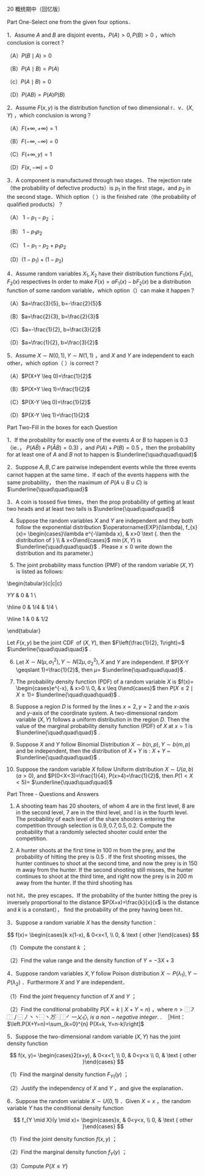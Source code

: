 20 概统期中（回忆版）

Part One-Select one from the given four options．

1．Assume $A$ and $B$ are disjoint events，$P(A)>0, P(B)>0$ ，which conclusion is correct？

（A）$P(B \mid A)>0$

（B）$P(A \mid B)=P(A)$

（c）$P(A \mid B)=0$

（D）$P(A B)=P(A) P(B)$

2．Assume $F(x, y)$ is the distribution function of two dimensional r．v．$(X, Y)$ ，which conclusion is wrong？

（A）$F(+\infty,+\infty)=1$

（B）$F(-\infty,-\infty)=0$

（C）$F(+\infty, y)=1$

（D）$F(x,-\infty)=0$

3．A component is manufactured through two stages．The rejection rate（the probability of defective products）is $p_{1}$ in the first stage，and $p_{2}$ in the second stage．Which option（ ）is the finished rate（the probability of qualified products）？

（A） $1-p_{1}-p_{2}$ ；

（B） $1-p_{1} p_{2}$

（C） $1-p_{1}-p_{2}+p_{1} p_{2}$

（D）$\left(1-p_{1}\right)+\left(1-p_{2}\right)$

4．Assume random variables $X_{1}, X_{2}$ have their distribution functions $F_{1}(x), F_{2}(x)$ respectives In order to make $F(x)=a F_{1}(x)-b F_{2}(x)$ be a distribution function of some random variable，which option（）can make it happen？

（A）$a=\frac{3}{5}, b=-\frac{2}{5}$

（B）$a=\frac{2}{3}, b=\frac{2}{3}$

（C）$a=-\frac{1}{2}, b=\frac{3}{2}$

（D）$a=\frac{1}{2}, b=\frac{3}{2}$

5．Assume $X \sim N(0,1), Y \sim N(1,1)$ ，and $X$ and $Y$ are independent to each other，which option（ ）is correct？

（A）$P(X+Y \leq 0)=\frac{1}{2}$

（B）$P(X+Y \leq 1)=\frac{1}{2}$

（C）$P(X-Y \leq 0)=\frac{1}{2}$

（D）$P(X-Y \leq 1)=\frac{1}{2}$

Part Two-Fill in the boxes for each Question

1．If the probability for exactly one of the events $A$ or $B$ to happen is 0.3 （ie．， $P(A \bar{B})+P(\bar{A} B)=0.3)$ ，and $P(A)+P(B)=0.5$ ，then the probability for at least one of $A$ and $B$ not to happen is $\underline{\quad\quad\quad}$

2．Suppose $A, B, C$ are pairwise independent events while the three events carnot happen at the same time．If each of the events happens with the same probability， then the maximum of $P(A \cup B \cup C)$ is $\underline{\quad\quad\quad}$

3．A coin is tossed five times，then the prop probability of getting at least two heads and at least two tails is $\underline{\quad\quad\quad}$

4. Suppose the random variables $X$ and $Y$ are independent and they both follow the exponential distribution $\operatorname{EXP}(\lambda), f_{x}(x)= \begin{cases}\lambda e^{-\lambda x}, & x>0 \text {. then the distribution of } \\ & x<0\end{cases}$ $\min (X, Y)$ is $\underline{\quad\quad\quad}$ . Please $x \leqslant 0$ write down the distribution and its parameter.)

5. The joint probability mass function (PMF) of the random variable $(X, Y)$ is listed as follows:

\begin{tabular}{c|c|c}

$Y Y$ & 0 & 1 \\

\hline 0 & $1 / 4$ & $1 / 4$ \\

\hline 1 & 0 & $1 / 2$

\end{tabular}

Let $F(x, y)$ be the joint $\operatorname{CDF}$ of $(X, Y)$, then $F\left(\frac{1}{2}, 1\right)=$ $\underline{\quad\quad\quad}$ .

6. Let $X \sim N\left(\mu, \sigma_{1}^{2}\right), Y \sim N\left(2 \mu, \sigma_{2}^{2}\right), X$ and $Y$ are independent. If $P(X-Y \geqslant 1)=\frac{1}{2}$, then $\mu=$ $\underline{\quad\quad\quad}$ .

7. The probability density function (PDF) of a random variable $X$ is $f(x)= \begin{cases}e^{-x}, & x>0 \\ 0, & x \leq 0\end{cases}$ then $P(X \leq 2 \mid X \geqslant 1)=$ $\underline{\quad\quad\quad}$ .

8. Suppose a region $D$ is formed by the lines $x=2, y=2$ and the $x$-axis and $y$-axis of the coordinate system. A two-dimensional random variable $(X, Y)$ follows a uniform distribution in the region $D$. Then the value of the marginal probability density function (PDF) of $X$ at $x=1$ is $\underline{\quad\quad\quad}$ .

9. Suppose $X$ and $Y$ follow Binomial Distribution $X \sim b(n, p), Y \sim b(m, p)$ and be independent, then the distribution of $X+Y$ is : $X+Y$ ~ $\underline{\quad\quad\quad}$ .

10. Suppose the random variable $X$ follow Uniform distribution $X \sim U(a, b)(a>0)$, and $P(0<X<3)=\frac{1}{4}, P(x>4)=\frac{1}{2}$, then $P(1<X<5)=$ $\underline{\quad\quad\quad}$

Part Three - Questions and Answers

1. A shooting team has 20 shooters, of whom 4 are in the first level, 8 are in the second level, 7 are in the third level, and I is in the fourth level. The probability of each level of the share shooters entering the competition through selection is $0.9,0.7,0.5,0.2$. Compute the probability that a randomly selected shooter could enter the competition.

2. A hunter shoots at the first time in 100 m from the prey, and the probability of hitting the prey is 0.5 . If the first shooting misses, the hunter continues to shoot at the second time, and now the prey is in 150 m away from the hunter. If the second shooting still misses, the hunter continues to shoot at the third time, and right now the prey is in 200 m away from the hunter. If the third shooting has

not hit，the prey escapes．If the probability of the hunter hitting the prey is inversely proportional to the distance $P(X=x)=\frac{k}{x}(x$ is the distance and $k$ is a constant）， find the probability of the prey having been hit．

3．Suppose a random variable $X$ has the density function：

$$
f(x)= \begin{cases}k x(1-x), & 0<x<1, \\ 0, & \text { other }\end{cases}
$$

（1）Compute the constant $k$ ；

（2）Find the value range and the density function of $Y=-3 X+3$

4．Suppose random variables $X, Y$ follow Poison distribution $X \sim P\left(\lambda_{1}\right), Y \sim P\left(\lambda_{2}\right)$ ．Furthermore $X$ and $Y$ are independent．

（1）Find the joint frequency function of $X$ and $Y$ ；

（2）Find the conditional probability $P(X=k \mid X+Y=n)$ ，where $n>⿰ ㇇ ⿰ 亅 ⿱ 丿 丶 丶 ⿱ 丶 万 ⿱ ⿰ ㇒ 一 乂 心, ~ i s ~ a ~ n o n-n e g a t i v e ~ i n t e g e r . ~ . ~$ ［Hint：$\left.P(X+Y=n)=\sum_{k=0}^{n} P(X=k, Y=n-k)\right]$

5．Suppose the two-dimensional random variable $(X, Y)$ has the joint density function

$$
f(x, y)= \begin{cases}2(x+y), & 0<x<1, \\ 0, & 0<y<x \\ 0, & \text { other }\end{cases}
$$

（1）Find the marginal density function $F_{Y( }(y)$ ；

（2）Justify the independency of $X$ and $Y$ ，and give the explanation．

6．Suppose the random variable $X \sim U(0,1)$ ．Given $X=x$ ，the random variable $Y$ has the conditional density function

$$
f_{Y \mid X}(y \mid x)= \begin{cases}x, & 0<y<x, \\ 0, & \text { other }\end{cases}
$$

（1）Find the joint density function $f(x, y)$ ；

（2）Find the marginal density function $f_{Y}(y)$ ；

（3）Compute $P\{X \leq Y\}$

